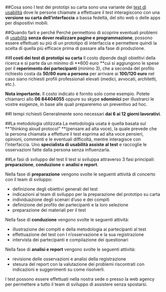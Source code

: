 ##Cosa sono
I test dei prototipi su carta sono una variante dei <a href="interna.asp?p=12">test di usabilità</a> dove le persone chiamate a effettuare il test interagiscono con una **versione su carta dell’interfaccia** a bassa fedeltà, del sito web o delle apps per dispositivi mobili.

##Quando farli e perché
Perché permettono di scoprire eventuali problemi di <a href="interna.asp?p=19">usabilità</a> **senza dover realizzare pagine e programmazione**, possono essere effettuati su più di un prototipo di interfaccia e permettere quindi la scelta di quella più efficace prima di passare alla fase di produzione.

##**I costi dei test di prototipi su carta**
Il costo dipende dagli obiettivi della ricerca e si parte da un minimo di **600 euro **cui si aggiungono le spese per il **reperimento dei partecipanti** (minimo 3), che a seconda del profilo richiesto costa da **50/60 euro a persona** per arrivare ai **100/120 euro** nel caso siano richiesti profili professionali elevati (medici, avvocati, architetti, etc.).

**Nota importante.** Il costo indicato è fornito solo come esempio.
Potete chiamarci allo **06 84404055** oppure su skype **sdominici** per illustrarci le vostre esigenze, in base alle quali prepareremo un preventivo ad hoc.

##I tempi richiesti
Generalmente sono necessari **dai 6 ai 12 giorni lavorativi**.

##La metodologia utilizzata
La metodologia usata è quella basata sul **“thinking aloud protocol” **(pensare ad alta voce), la quale prevede che la persona chiamata a effetture il test esprima ad alta voce pensieri, opinioni, commenti e le eventuali difficoltà, mentre interagisce con l’interfaccia. Uno **specialista di usabilità assiste al test** e raccoglie le osservazioni fatte dalla persona senza influenzarla.

##Le fasi di sviluppo del test
Il test si sviluppa attraverso 3 fasi principali:
**preparazione**, **conduzione** e **analisi e report**.

Nella fase di **preparazione** vengono svolte le seguenti attività di concerto con il team di sviluppo:

- definizione degli obiettivi generali del test
- indicazioni al team di sviluppo per la preparazione del prototipo su carta
- individuazione degli scenari d’uso e dei compiti
- definizione del profilo dei partecipanti e la loro selezione
- preparazione dei materiali per il test

Nella fase di **conduzione** vengono svolte le seguenti attività:

- illustrazione dei compiti e della metodologia ai partecipanti al test
- effettuazione del test con l n’osservazione e la sua registrazione
- intervista dei partecipanti e compilazione dei questionari


Nella fase di **analisi e report** vengono svolte le seguenti attività:

- revisione delle osservazioni e analisi della registrazione
- stesura del report con la valutazione dei problemi riscontrati con indicazioni e suggerimenti su come risolverli.



I test possono essere effettuati nella nostra sede o presso la web agency per permettere a tutto il team di sviluppo di assistere senza spostarsi.